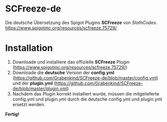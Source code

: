 # SCFreeze-de
Die deutsche Übersetzung des Spigot Plugins **SCFreeze** von *SlothCodes*.  
https://www.spigotmc.org/resources/scfreeze.75729/
# Installation
1. Downloade und installiere das offizielle **SCFreeze** Plugin (https://www.spigotmc.org/resources/scfreeze.75729/)  
2. Downloade die **deutsche** Version der **config.yml** (https://github.com/Grabenkind/SCFreeze-de/blob/master/config.yml) und der **plugin.yml** (https://github.com/Grabenkind/SCFreeze-de/blob/master/plugin.yml)  
3. Nachdem das Plugin korrekt installiert wurde, müssen die mitgelieferte config.yml und plugin.yml durch die deutsche config.yml und plugin.yml ersetzt werden.  
  
**Fertig!**
